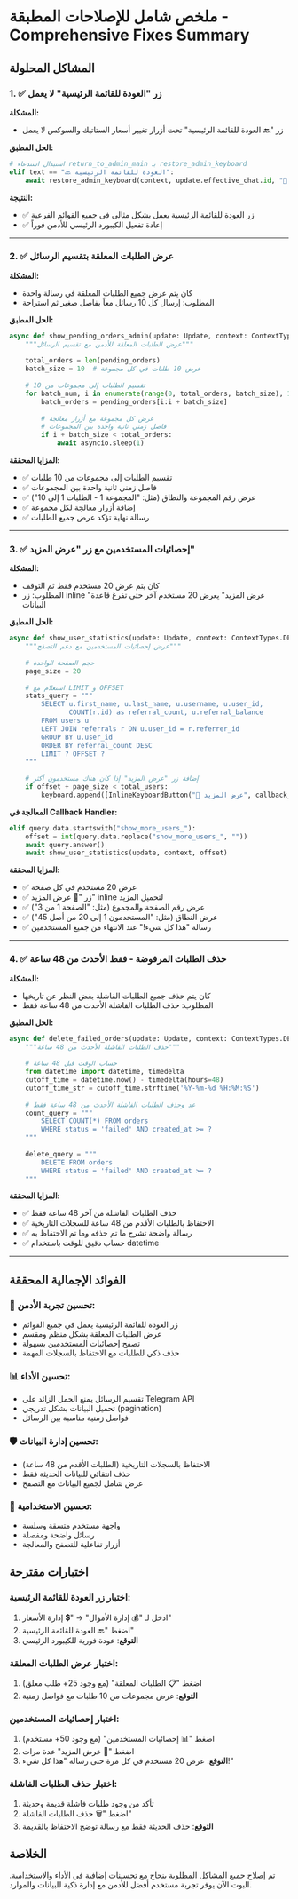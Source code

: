 # ملخص شامل للإصلاحات المطبقة - Comprehensive Fixes Summary

## المشاكل المحلولة

### 1. ✅ زر "العودة للقائمة الرئيسية" لا يعمل

**المشكلة:**
- زر "🔙 العودة للقائمة الرئيسية" تحت أزرار تغيير أسعار الستاتيك والسوكس لا يعمل

**الحل المطبق:**
```python
# استبدال استدعاء return_to_admin_main بـ restore_admin_keyboard
elif text == "🔙 العودة للقائمة الرئيسية":
    await restore_admin_keyboard(context, update.effective_chat.id, "🔧 لوحة الأدمن الرئيسية\nاختر الخدمة المطلوبة:")
```

**النتيجة:**
- ✅ زر العودة للقائمة الرئيسية يعمل بشكل مثالي في جميع القوائم الفرعية
- ✅ إعادة تفعيل الكيبورد الرئيسي للأدمن فوراً

---

### 2. ✅ عرض الطلبات المعلقة بتقسيم الرسائل

**المشكلة:**
- كان يتم عرض جميع الطلبات المعلقة في رسالة واحدة
- المطلوب: إرسال كل 10 رسائل معاً بفاصل صغير ثم استراحة

**الحل المطبق:**
```python
async def show_pending_orders_admin(update: Update, context: ContextTypes.DEFAULT_TYPE) -> None:
    """عرض الطلبات المعلقة للأدمن مع تقسيم الرسائل"""
    
    total_orders = len(pending_orders)
    batch_size = 10  # عرض 10 طلبات في كل مجموعة
    
    # تقسيم الطلبات إلى مجموعات من 10
    for batch_num, i in enumerate(range(0, total_orders, batch_size), 1):
        batch_orders = pending_orders[i:i + batch_size]
        
        # عرض كل مجموعة مع أزرار معالجة
        # فاصل زمني ثانية واحدة بين المجموعات
        if i + batch_size < total_orders:
            await asyncio.sleep(1)
```

**المزايا المحققة:**
- ✅ تقسيم الطلبات إلى مجموعات من 10 طلبات
- ✅ فاصل زمني ثانية واحدة بين المجموعات
- ✅ عرض رقم المجموعة والنطاق (مثل: "المجموعة 1 - الطلبات 1 إلى 10")
- ✅ إضافة أزرار معالجة لكل مجموعة
- ✅ رسالة نهاية تؤكد عرض جميع الطلبات

---

### 3. ✅ إحصائيات المستخدمين مع زر "عرض المزيد"

**المشكلة:**
- كان يتم عرض 20 مستخدم فقط ثم التوقف
- المطلوب: زر inline "عرض المزيد" يعرض 20 مستخدم آخر حتى تفرغ قاعدة البيانات

**الحل المطبق:**
```python
async def show_user_statistics(update: Update, context: ContextTypes.DEFAULT_TYPE, offset: int = 0) -> None:
    """عرض إحصائيات المستخدمين مع دعم التصفح"""
    
    # حجم الصفحة الواحدة
    page_size = 20
    
    # استعلام مع LIMIT و OFFSET
    stats_query = """
        SELECT u.first_name, u.last_name, u.username, u.user_id,
               COUNT(r.id) as referral_count, u.referral_balance
        FROM users u
        LEFT JOIN referrals r ON u.user_id = r.referrer_id
        GROUP BY u.user_id
        ORDER BY referral_count DESC
        LIMIT ? OFFSET ?
    """
    
    # إضافة زر "عرض المزيد" إذا كان هناك مستخدمون أكثر
    if offset + page_size < total_users:
        keyboard.append([InlineKeyboardButton("📄 عرض المزيد", callback_data=f"show_more_users_{offset + page_size}")])
```

**المعالجة في Callback Handler:**
```python
elif query.data.startswith("show_more_users_"):
    offset = int(query.data.replace("show_more_users_", ""))
    await query.answer()
    await show_user_statistics(update, context, offset)
```

**المزايا المحققة:**
- ✅ عرض 20 مستخدم في كل صفحة
- ✅ زر "📄 عرض المزيد" inline لتحميل المزيد
- ✅ عرض رقم الصفحة والمجموع (مثل: "الصفحة 1 من 3")
- ✅ عرض النطاق (مثل: "المستخدمون 1 إلى 20 من أصل 45")
- ✅ رسالة "هذا كل شيء!" عند الانتهاء من جميع المستخدمين

---

### 4. ✅ حذف الطلبات المرفوضة - فقط الأحدث من 48 ساعة

**المشكلة:**
- كان يتم حذف جميع الطلبات الفاشلة بغض النظر عن تاريخها
- المطلوب: حذف الطلبات الفاشلة الأحدث من 48 ساعة فقط

**الحل المطبق:**
```python
async def delete_failed_orders(update: Update, context: ContextTypes.DEFAULT_TYPE) -> None:
    """حذف الطلبات الفاشلة الأحدث من 48 ساعة"""
    
    # حساب الوقت قبل 48 ساعة
    from datetime import datetime, timedelta
    cutoff_time = datetime.now() - timedelta(hours=48)
    cutoff_time_str = cutoff_time.strftime('%Y-%m-%d %H:%M:%S')
    
    # عد وحذف الطلبات الفاشلة الأحدث من 48 ساعة فقط
    count_query = """
        SELECT COUNT(*) FROM orders 
        WHERE status = 'failed' AND created_at >= ?
    """
    
    delete_query = """
        DELETE FROM orders 
        WHERE status = 'failed' AND created_at >= ?
    """
```

**المزايا المحققة:**
- ✅ حذف الطلبات الفاشلة من آخر 48 ساعة فقط
- ✅ الاحتفاظ بالطلبات الأقدم من 48 ساعة للسجلات التاريخية
- ✅ رسالة واضحة تشرح ما تم حذفه وما تم الاحتفاظ به
- ✅ حساب دقيق للوقت باستخدام datetime

---

## الفوائد الإجمالية المحققة

### 🔧 تحسين تجربة الأدمن:
- زر العودة للقائمة الرئيسية يعمل في جميع القوائم
- عرض الطلبات المعلقة بشكل منظم ومقسم
- تصفح إحصائيات المستخدمين بسهولة
- حذف ذكي للطلبات مع الاحتفاظ بالسجلات المهمة

### 📊 تحسين الأداء:
- تقسيم الرسائل يمنع الحمل الزائد على Telegram API
- تحميل البيانات بشكل تدريجي (pagination)
- فواصل زمنية مناسبة بين الرسائل

### 🛡️ تحسين إدارة البيانات:
- الاحتفاظ بالسجلات التاريخية (الطلبات الأقدم من 48 ساعة)
- حذف انتقائي للبيانات الحديثة فقط
- عرض شامل لجميع البيانات مع التصفح

### 🎯 تحسين الاستخدامية:
- واجهة مستخدم متسقة وسلسة
- رسائل واضحة ومفصلة
- أزرار تفاعلية للتصفح والمعالجة

## اختبارات مقترحة

### اختبار زر العودة للقائمة الرئيسية:
1. ادخل لـ "💰 إدارة الأموال" → "💲 إدارة الأسعار"
2. اضغط "🔙 العودة للقائمة الرئيسية"
3. **التوقع**: عودة فورية للكيبورد الرئيسي

### اختبار عرض الطلبات المعلقة:
1. اضغط "📋 الطلبات المعلقة" (مع وجود 25+ طلب معلق)
2. **التوقع**: عرض مجموعات من 10 طلبات مع فواصل زمنية

### اختبار إحصائيات المستخدمين:
1. اضغط "📊 إحصائيات المستخدمين" (مع وجود 50+ مستخدم)
2. اضغط "📄 عرض المزيد" عدة مرات
3. **التوقع**: عرض 20 مستخدم في كل مرة حتى رسالة "هذا كل شيء!"

### اختبار حذف الطلبات الفاشلة:
1. تأكد من وجود طلبات فاشلة قديمة وحديثة
2. اضغط "🗑️ حذف الطلبات الفاشلة"
3. **التوقع**: حذف الحديثة فقط مع رسالة توضح الاحتفاظ بالقديمة

## الخلاصة
تم إصلاح جميع المشاكل المطلوبة بنجاح مع تحسينات إضافية في الأداء والاستخدامية. البوت الآن يوفر تجربة مستخدم أفضل للأدمن مع إدارة ذكية للبيانات والموارد.